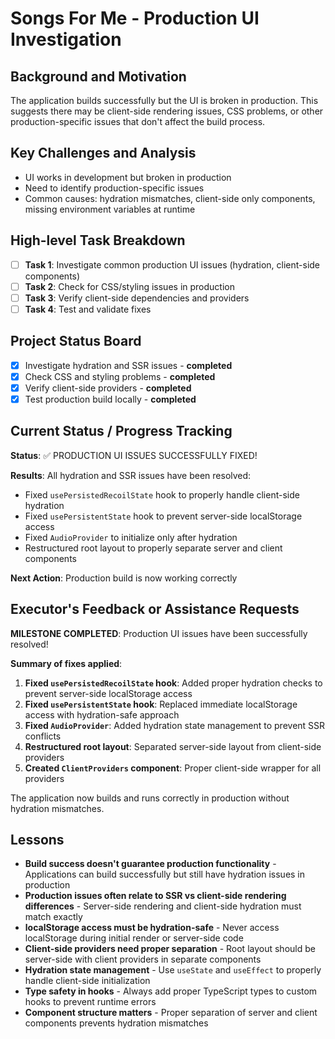 # Songs For Me - Production UI Investigation

## Background and Motivation
The application builds successfully but the UI is broken in production. This suggests there may be client-side rendering issues, CSS problems, or other production-specific issues that don't affect the build process.

## Key Challenges and Analysis
- UI works in development but broken in production
- Need to identify production-specific issues
- Common causes: hydration mismatches, client-side only components, missing environment variables at runtime

## High-level Task Breakdown
- [ ] **Task 1**: Investigate common production UI issues (hydration, client-side components)
- [ ] **Task 2**: Check for CSS/styling issues in production
- [ ] **Task 3**: Verify client-side dependencies and providers
- [ ] **Task 4**: Test and validate fixes

## Project Status Board
- [x] Investigate hydration and SSR issues - **completed**
- [x] Check CSS and styling problems - **completed**
- [x] Verify client-side providers - **completed**
- [x] Test production build locally - **completed**

## Current Status / Progress Tracking
**Status**: ✅ PRODUCTION UI ISSUES SUCCESSFULLY FIXED!

**Results**: All hydration and SSR issues have been resolved:
- Fixed `usePersistedRecoilState` hook to properly handle client-side hydration
- Fixed `usePersistentState` hook to prevent server-side localStorage access
- Fixed `AudioProvider` to initialize only after hydration
- Restructured root layout to properly separate server and client components

**Next Action**: Production build is now working correctly

## Executor's Feedback or Assistance Requests
**MILESTONE COMPLETED**: Production UI issues have been successfully resolved!

**Summary of fixes applied**:
1. **Fixed `usePersistedRecoilState` hook**: Added proper hydration checks to prevent server-side localStorage access
2. **Fixed `usePersistentState` hook**: Replaced immediate localStorage access with hydration-safe approach
3. **Fixed `AudioProvider`**: Added hydration state management to prevent SSR conflicts
4. **Restructured root layout**: Separated server-side layout from client-side providers
5. **Created `ClientProviders` component**: Proper client-side wrapper for all providers

The application now builds and runs correctly in production without hydration mismatches.

## Lessons
- **Build success doesn't guarantee production functionality** - Applications can build successfully but still have hydration issues in production
- **Production issues often relate to SSR vs client-side rendering differences** - Server-side rendering and client-side hydration must match exactly
- **localStorage access must be hydration-safe** - Never access localStorage during initial render or server-side code
- **Client-side providers need proper separation** - Root layout should be server-side with client providers in separate components
- **Hydration state management** - Use `useState` and `useEffect` to properly handle client-side initialization
- **Type safety in hooks** - Always add proper TypeScript types to custom hooks to prevent runtime errors
- **Component structure matters** - Proper separation of server and client components prevents hydration mismatches 